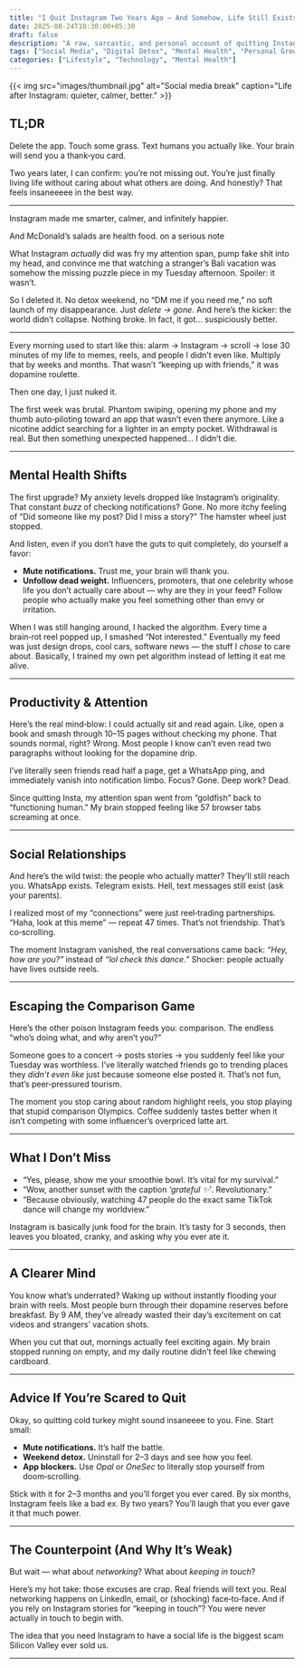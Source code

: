 ```yaml
---
title: "I Quit Instagram Two Years Ago — And Somehow, Life Still Exists"
date: 2025-08-24T10:30:00+05:30
draft: false
description: "A raw, sarcastic, and personal account of quitting Instagram, the withdrawal symptoms, the unexpected benefits, and why you probably won't miss much if you quit too."
tags: ["Social Media", "Digital Detox", "Mental Health", "Personal Growth"]
categories: ["Lifestyle", "Technology", "Mental Health"]
---
```


{{< img src="images/thumbnail.jpg" alt="Social media break" caption="Life after Instagram: quieter, calmer, better." >}}

## TL;DR

Delete the app. Touch some grass. Text humans you actually like. Your brain will send you a thank‑you card.

Two years later, I can confirm: you’re not missing out. You’re just finally living life without caring about what others are doing. And honestly? That feels insaneeeee in the best way.

---

Instagram made me smarter, calmer, and infinitely happier.

And McDonald’s salads are health food. on a serious note

What Instagram *actually* did was fry my attention span, pump fake shit into my head, and convince me that watching a stranger’s Bali vacation was somehow the missing puzzle piece in my Tuesday afternoon. Spoiler: it wasn’t.

So I deleted it. No detox weekend, no “DM me if you need me,” no soft launch of my disappearance. Just *delete → gone*. And here’s the kicker: the world didn’t collapse. Nothing broke. In fact, it got… suspiciously better.

---

Every morning used to start like this: alarm → Instagram → scroll → lose 30 minutes of my life to memes, reels, and people I didn’t even like. Multiply that by weeks and months. That wasn’t “keeping up with friends,” it was dopamine roulette.

Then one day, I just nuked it.

The first week was brutal. Phantom swiping, opening my phone and my thumb auto‑piloting toward an app that wasn’t even there anymore. Like a nicotine addict searching for a lighter in an empty pocket. Withdrawal is real. But then something unexpected happened… I didn’t die.

---

## Mental Health Shifts

The first upgrade? My anxiety levels dropped like Instagram’s originality. That constant *buzz* of checking notifications? Gone. No more itchy feeling of “Did someone like my post? Did I miss a story?” The hamster wheel just stopped.

And listen, even if you don’t have the guts to quit completely, do yourself a favor:

* **Mute notifications.** Trust me, your brain will thank you.
* **Unfollow dead weight.** Influencers, promoters, that one celebrity whose life you don’t actually care about — why are they in your feed? Follow people who actually make you feel something other than envy or irritation.

When I was still hanging around, I hacked the algorithm. Every time a brain‑rot reel popped up, I smashed “Not interested.” Eventually my feed was just design drops, cool cars, software news — the stuff I *chose* to care about. Basically, I trained my own pet algorithm instead of letting it eat me alive.

---

## Productivity & Attention

Here’s the real mind‑blow: I could actually sit and read again. Like, open a book and smash through 10–15 pages without checking my phone. That sounds normal, right? Wrong. Most people I know can’t even read two paragraphs without looking for the dopamine drip.

I’ve literally seen friends read half a page, get a WhatsApp ping, and immediately vanish into notification limbo. Focus? Gone. Deep work? Dead.

Since quitting Insta, my attention span went from “goldfish” back to “functioning human.” My brain stopped feeling like 57 browser tabs screaming at once.

---

## Social Relationships

And here’s the wild twist: the people who actually matter? They’ll still reach you. WhatsApp exists. Telegram exists. Hell, text messages still exist (ask your parents).

I realized most of my “connections” were just reel‑trading partnerships. “Haha, look at this meme” — repeat 47 times. That’s not friendship. That’s co‑scrolling.

The moment Instagram vanished, the real conversations came back: *“Hey, how are you?”* instead of *“lol check this dance.”* Shocker: people actually have lives outside reels.

---

## Escaping the Comparison Game

Here’s the other poison Instagram feeds you: comparison. The endless “who’s doing what, and why aren’t you?”

Someone goes to a concert → posts stories → you suddenly feel like your Tuesday was worthless. I’ve literally watched friends go to trending places they *didn’t even like* just because someone else posted it. That’s not fun, that’s peer‑pressured tourism.

The moment you stop caring about random highlight reels, you stop playing that stupid comparison Olympics. Coffee suddenly tastes better when it isn’t competing with some influencer’s overpriced latte art.

---

## What I Don’t Miss

* “Yes, please, show me your smoothie bowl. It’s vital for my survival.”
* “Wow, another sunset with the caption *‘grateful ✨’*. Revolutionary.”
* “Because obviously, watching 47 people do the exact same TikTok dance will change my worldview.”

Instagram is basically junk food for the brain. It’s tasty for 3 seconds, then leaves you bloated, cranky, and asking why you ever ate it.

---

## A Clearer Mind

You know what’s underrated? Waking up without instantly flooding your brain with reels. Most people burn through their dopamine reserves before breakfast. By 9 AM, they’ve already wasted their day’s excitement on cat videos and strangers’ vacation shots.

When you cut that out, mornings actually feel exciting again. My brain stopped running on empty, and my daily routine didn’t feel like chewing cardboard.

---

## Advice If You’re Scared to Quit

Okay, so quitting cold turkey might sound insaneeee to you. Fine. Start small:

* **Mute notifications.** It’s half the battle.
* **Weekend detox.** Uninstall for 2–3 days and see how you feel.
* **App blockers.** Use *Opal* or *OneSec* to literally stop yourself from doom‑scrolling.

Stick with it for 2–3 months and you’ll forget you ever cared. By six months, Instagram feels like a bad ex. By two years? You’ll laugh that you ever gave it that much power.

---

## The Counterpoint (And Why It’s Weak)

But wait — what about *networking*? What about *keeping in touch*?

Here’s my hot take: those excuses are crap. Real friends will text you. Real networking happens on LinkedIn, email, or (shocking) face‑to‑face. And if you rely on Instagram stories for “keeping in touch”? You were never actually in touch to begin with.

The idea that you need Instagram to have a social life is the biggest scam Silicon Valley ever sold us.

---